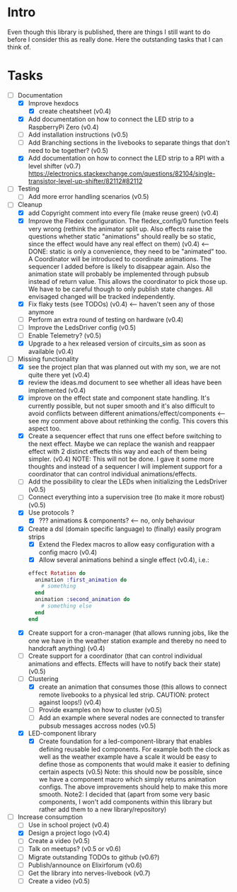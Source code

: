 <!--
Copyright 2023, Matthias Reik <fledex@reik.org>

SPDX-License-Identifier: Apache-2.0
-->

# Intro
Even though this library is published, there are things I still want to do before I consider this as really done. Here the outstanding tasks that I can think of.

# Tasks
- [ ] Documentation
  - [X] Improve hexdocs
    - [X] create cheatsheet (v0.4)
  - [x] Add documentation on how to connect the LED strip to a RaspberryPi Zero (v0.4) 
  - [ ] Add installation instructions (v0.5)
  - [ ] Add Branching sections in the livebooks to separate things that don't need to be together? (v0.5)
  - [x] Add documentation on how to connect the LED strip to a RPI with a level shifter (v0.7)
        https://electronics.stackexchange.com/questions/82104/single-transistor-level-up-shifter/82112#82112
- [ ] Testing
  - [ ] Add more error handling scenarios (v0.5)
- [ ] Cleanup
  - [x] add Copyright comment into every file (make reuse green) (v0.4)
  - [x] Improve the Fledex configuration. The fledex_config/0 function feels very wrong (rethink the animator split up. Also effects raise the questions whether static "animations" should really be so static, since the effect would have any real effect on them) (v0.4) <-- DONE: static is only a convenience, they need to be "animated" too. A Coordinator will be introduced to coordinate animations. The sequencer I added before is likely to disappear again. Also the animation state will probably be implemented through pubsub instead of return value. This allows the coordinator to pick those up. We have to be careful though to only publish state changes. All envisaged changed will be tracked independently.
  - [x] Fix flaky tests (see TODOs) (v0.4) <-- haven't seen any of those anymore
  - [ ] Perform an extra round of testing on hardware (v0.4)
  - [ ] Improve the LedsDriver config (v0.5)
  - [ ] Enable Telemetry? (v0.5)
  - [x] Upgrade to a hex released version of circuits_sim as soon as available (v0.4)
- [ ] Missing functionality
  - [x] see the project plan that was planned out with my son, we are not quite there yet (v0.4)
  - [x] review the ideas.md document to see whether all ideas have been implemented (v0.4)
  - [x] improve on the effect state and component state handling. It's currently possible, but not super smooth and it's also difficult to avoid conflicts between different animations/effect/components <-- see my comment above about rethinking the config. This covers this aspect too.
  - [x] Create a sequencer effect that runs one effect before switching to the next effect. Maybe we  can replace the wanish and reappaer effect with 2 distinct effects this way and each of them being simpler. (v0.4) NOTE: This will not be done. I gave it some more thoughts and instead of a sequencer I will implement support for a coordinator that can control individual animations/effects.
  - [ ] Add the possibility to clear the LEDs when initializing the LedsDriver (v0.5)
  - [ ] Connect everything into a supervision tree (to make it more robust) (v0.5)
  - [x] Use protocols ?
    - [x] ??? animations & components? <-- no, only behaviour
  - [x] Create a dsl (domain specific language) to (finally) easily program strips
    - [x] Extend the Fledex macros to allow easy configuration with a config macro (v0.4)
    - [x] Allow several animations behind a single effect (v0.4), i.e.:
    ```elixir
    effect Rotation do
      animation :first_animation do
        # something
      end
      animation :second_animation do
        # something else
      end
    end
    ```
  - [x] Create support for a cron-manager (that allows running jobs, like the one we have in the weather station example and thereby no need to handcraft anything) (v0.4)
  - [ ] Create support for a coordinator (that can control individual animations and effects. Effects will have to notify back their state) (v0.5)
  - [ ] Clustering
    - [x] create an animation that consumes those (this allows to connect remote livebooks to a physical led strip. CAUTION: protect against loops!) (v0.4)
    - [ ] Provide examples on how to cluster (v0.5)
    - [ ] Add an example where several nodes are connected to transfer pubsub messages accross nodes (v0.5)
  - [x] LED-component library
    - [x] Create foundation for a led-component-library that enables defining reusable led components. For example both the clock as well as the weather example have a scale it would be easy to define those as components that would make it easier to defining certain aspects (v0.5) Note: this should now be possible, since we have a component macro which simply returns animation configs. The above improvements should help to make this more smooth. Note2: I decided that (apart from some very basic components, I won't add components within this library but rather add them to a new library/repository)
- [ ] Increase consumption
  - [ ] Use in school project (v0.4)
  - [x] Design a project logo (v0.4)
  - [ ] Create a video (v0.5)
  - [ ] Talk on meetups? (v0.5 or v0.6)
  - [ ] Migrate outstanding TODOs to github (v0.6?)
  - [ ] Publish/announce on Elixirforum (v0.6)
  - [ ] Get the library into nerves-livebook (v0.7)
  - [ ] Create a video (v0.5)
